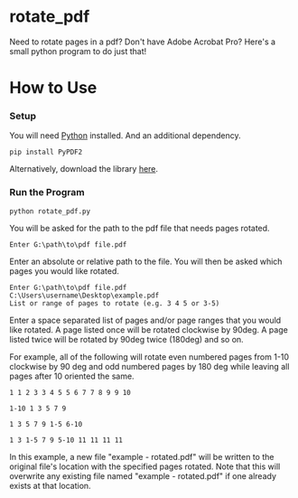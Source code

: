 # rotate_pdf
Need to rotate pages in a pdf? Don't have Adobe Acrobat Pro? Here's a small python program to do just that!
# How to Use
### Setup
You will need [Python](https://www.python.org/) installed. And an additional dependency.
```
pip install PyPDF2
```
Alternatively, download the library [here](https://pypi.org/project/PyPDF2/).
### Run the Program
```
python rotate_pdf.py
```
You will be asked for the path to the pdf file that needs pages rotated.
```
Enter G:\path\to\pdf file.pdf
```
Enter an absolute or relative path to the file. You will then be asked which pages you would like rotated.
```
Enter G:\path\to\pdf file.pdf
C:\Users\username\Desktop\example.pdf
List or range of pages to rotate (e.g. 3 4 5 or 3-5)
```
Enter a space separated list of pages and/or page ranges that you would like rotated. A page listed once will be rotated clockwise by 90deg. A page listed twice will be rotated by 90deg twice (180deg) and so on.

For example, all of the following will rotate even numbered pages from 1-10 clockwise by 90 deg and odd numbered pages by 180 deg while leaving all pages after 10 oriented the same.
```
1 1 2 3 3 4 5 5 6 7 7 8 9 9 10
```
```
1-10 1 3 5 7 9
```
```
1 3 5 7 9 1-5 6-10
```
```
1 3 1-5 7 9 5-10 11 11 11 11
```
In this example, a new file "example - rotated.pdf" will be written to the original file's location with the specified pages rotated.
Note that this will overwrite any existing file named "example - rotated.pdf" if one already exists at that location.
